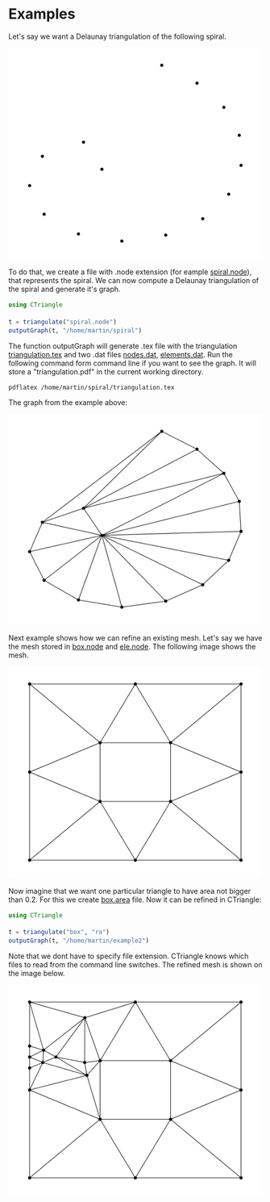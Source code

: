# Examples

Let's say we want a Delaunay triangulation of the following spiral.

!["spiral"](assets/graphs/spiral.png)

To do that, we create a file with .node extension (for eample [spiral.node](assets/files/spiral.node)), that represents the spiral. We can now compute a Delaunay triangulation of the spiral and generate it's graph.

```julia
using CTriangle

t = triangulate("spiral.node")
outputGraph(t, "/home/martin/spiral")
```

The function outputGraph will generate .tex file with the triangulation [triangulation.tex](assets/files/triangulation.tex) and two .dat files [nodes.dat](assets/files/nodes.dat), [elements.dat](assets/files/elements.dat).
Run the following command form command line if you want to see the graph. It will store a "triangulation.pdf" in the current working directory.

```bash
pdflatex /home/martin/spiral/triangulation.tex
```

The graph from the example above:

!["spiral"](assets/graphs/spiral-dt.png)

Next example shows how we can refine an existing mesh. Let's say we have the mesh stored in [box.node](assets/files/box.node) and [ele.node](assets/files/ele.node).
The following image shows the mesh.

!["example2"](assets/graphs/example2.png)

Now imagine that we want one particular triangle to have area not bigger than 0.2. For this we create [box.area](assets/files/box.area) file. Now it can be refined in CTriangle:

```julia
using CTriangle

t = triangulate("box", "ra")
outputGraph(t, "/home/martin/example2")
```
Note that we dont have to specify file extension. CTriangle knows which files to read from the command line switches. The refined mesh is shown on the image below.

!["spiral"](assets/graphs/example2-refined.png)
